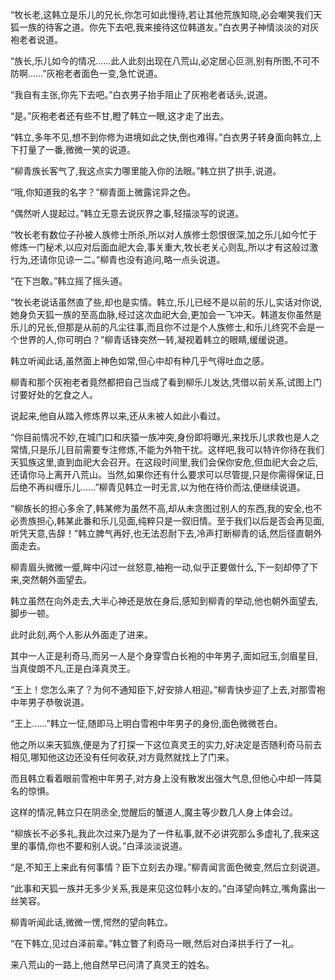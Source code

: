 
“牧长老,这韩立是乐儿的兄长,你怎可如此慢待,若让其他荒族知晓,必会嘲笑我们天狐一族的待客之道。你先下去吧,我来接待这位韩道友。”白衣男子神情淡淡的对灰袍老者说道。

“族长,乐儿如今的情况……此人此刻出现在八荒山,必定居心叵测,别有所图,不可不防啊……”灰袍老者面色一变,急忙说道。

“我自有主张,你先下去吧。”白衣男子抬手阻止了灰袍老者话头,说道。

“是。”灰袍老者还有些不甘,瞪了韩立一眼,这才走了出去。

“韩立,多年不见,想不到你修为进境如此之快,倒也难得。”白衣男子转身面向韩立,上下打量了一番,微微一笑的说道。

“柳青族长客气了,我这点实力哪里能入你的法眼。”韩立拱了拱手,说道。

“哦,你知道我的名字？”柳青面上微露诧异之色。

“偶然听人提起过。”韩立无意去说灰界之事,轻描淡写的说道。

“牧长老有数位子孙被人族修士所杀,所以对人族修士怨恨很深,加之乐儿如今忙于修炼一门秘术,以应对后面血祀大会,事关重大,牧长老关心则乱,所以才有这般过激行为,还请你见谅一二。”柳青也没有追问,略一点头说道。

“在下岂敢。”韩立摇了摇头道。

“牧长老说话虽然直了些,却也是实情。韩立,乐儿已经不是以前的乐儿,实话对你说,她身负天狐一族的至高血脉,经过这次血祀大会,更加会一飞冲天。韩道友你虽然是乐儿的兄长,但那是从前的凡尘往事,而且你不过是个人族修士,和乐儿终究不会是一个世界的人,你可明白？”柳青话锋突然一转,凝视着韩立的眼睛,缓缓说道。

韩立听闻此话,虽然面上神色如常,但心中却有种几乎气得吐血之感。

柳青和那个灰袍老者竟然都把自己当成了看到柳乐儿发达,凭借以前关系,试图上门讨要好处的乞食之人。

说起来,他自从踏入修炼界以来,还从未被人如此小看过。

“你目前情况不妙,在城门口和庆猿一族冲突,身份即将曝光,来找乐儿求救也是人之常情,只是乐儿目前需要专注修炼,不能为外物干扰。这样吧,我可以特许你待在我们天狐族这里,直到血祀大会召开。在这段时间里,我们会保你安危,但血祀大会之后,还请你马上离开八荒山。当然,如果你还有什么要求可以尽管提,只是你需得保证,日后绝不再纠缠乐儿……”柳青见韩立一时无言,以为他在待价而沽,便继续说道。

“柳族长的担心多余了,韩某修为虽然不高,却从未贪图过别人的东西,我的安全,也不必贵族担心,韩某此番和乐儿见面,纯粹只是一叙旧情。至于我们以后是否会再见面,听凭天意,告辞！”韩立脾气再好,也无法忍耐下去,冷声打断柳青的话,然后径直朝外面走去。

柳青眉头微微一蹙,眸中闪过一丝怒意,袖袍一动,似乎正要做什么,下一刻却停了下来,突然朝外面望去。

韩立虽然在向外走去,大半心神还是放在身后,感知到柳青的举动,他也朝外面望去,脚步一顿。

此时此刻,两个人影从外面走了进来。

其中一人正是利奇马,而另一人是个身穿雪白长袍的中年男子,面如冠玉,剑眉星目,当真俊朗不凡,正是白泽真灵王。

“王上！您怎么来了？为何不通知臣下,好安排人相迎。”柳青快步迎了上去,对那雪袍中年男子恭敬说道。

“王上……”韩立一怔,随即马上明白雪袍中年男子的身份,面色微微苍白。

他之所以来天狐族,便是为了打探一下这位真灵王的实力,好决定是否随利奇马前去相见,哪知他这边还没有任何收获,对方竟然就找上了门来。

而且韩立看着眼前雪袍中年男子,对方身上没有散发出强大气息,但他心中却一阵莫名的惊惧。

这样的情况,韩立只在阴丞全,觉醒后的蟹道人,魔主等少数几人身上体会过。

“柳族长不必多礼,我此次过来乃是为了一件私事,就不必讲究那么多虚礼了,我来这里的事情,你也不要和别人说。”白泽淡淡说道。

“是,不知王上来此有何事情？臣下立刻去办理。”柳青闻言面色微变,然后立刻说道。

“此事和天狐一族并无多少关系,我是来见这位韩小友的。”白泽望向韩立,嘴角露出一丝笑容。

柳青听闻此话,微微一愣,愕然的望向韩立。

“在下韩立,见过白泽前辈。”韩立瞥了利奇马一眼,然后对白泽拱手行了一礼。

来八荒山的一路上,他自然早已问清了真灵王的姓名。